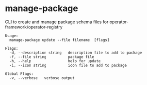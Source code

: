 # manage-package

CLI to create and manage package schema files for operator-framework/operator-registry

```
Usage:
  manage-package update --file filename  [flags]

Flags:
  -d, --description string   description file to add to package
  -f, --file string          package file
  -h, --help                 help for update
  -i, --icon string          icon file to add to package

Global Flags:
  -v, --verbose   verbose output   
```

